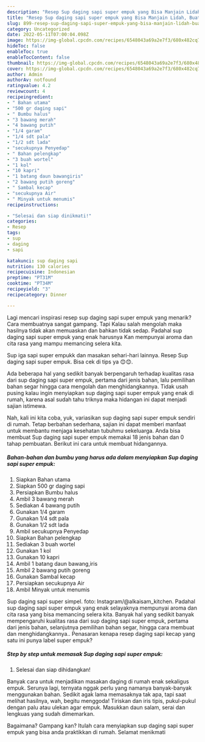 ```yaml
---
description: "Resep Sup daging sapi super empuk yang Bisa Manjain Lidah, Buat Buka Puasa Bikin Ngiler"
title: "Resep Sup daging sapi super empuk yang Bisa Manjain Lidah, Buat Buka Puasa Bikin Ngiler"
slug: 899-resep-sup-daging-sapi-super-empuk-yang-bisa-manjain-lidah-buat-buka-puasa-bikin-ngiler
category: Uncategorized
date: 2022-05-11T07:00:04.098Z
image: https://img-global.cpcdn.com/recipes/6548043a69a2e7f3/680x482cq70/sup-daging-sapi-super-empuk-foto-resep-utama.jpg
hideToc: false
enableToc: true
enableTocContent: false
thumbnail: https://img-global.cpcdn.com/recipes/6548043a69a2e7f3/680x482cq70/sup-daging-sapi-super-empuk-foto-resep-utama.jpg
cover: https://img-global.cpcdn.com/recipes/6548043a69a2e7f3/680x482cq70/sup-daging-sapi-super-empuk-foto-resep-utama.jpg
author: Admin
authorAv: notfound
ratingvalue: 4.2
reviewcount: 4
recipeingredient:
- " Bahan utama"
- "500 gr daging sapi"
- " Bumbu halus"
- "3 bawang merah"
- "4 bawang putih"
- "1/4 garam"
- "1/4 sdt pala"
- "1/2 sdt lada"
- "secukupnya Penyedap"
- " Bahan pelengkap"
- "3 buah wortel"
- "1 kol"
- "10 kapri"
- "1 batang daun bawangiris"
- "2 bawang putih goreng"
- " Sambal kecap"
- "secukupnya Air"
- " Minyak untuk menumis"
recipeinstructions:

- "Selesai dan siap dinikmati!"
categories:
- Resep
tags:
- sup
- daging
- sapi

katakunci: sup daging sapi 
nutrition: 130 calories
recipecuisine: Indonesian
preptime: "PT31M"
cooktime: "PT34M"
recipeyield: "3"
recipecategory: Dinner

---
```



Lagi mencari inspirasi resep sup daging sapi super empuk yang menarik? Cara membuatnya sangat gampang. Tapi Kalau salah mengolah maka hasilnya tidak akan memuaskan dan bahkan tidak sedap. Padahal sup daging sapi super empuk yang enak harusnya Kan mempunyai aroma dan cita rasa yang mampu memancing selera kita.


Sup iga sapi super empukk dan masakan sehari-hari lainnya. Resep Sup daging sapi super empuk. Bisa cek di tips ya 😊😊.

Ada beberapa hal yang sedikit banyak berpengaruh terhadap kualitas rasa dari sup daging sapi super empuk, pertama dari jenis bahan, lalu pemilihan bahan segar hingga cara mengolah dan menghidangkannya. Tidak usah pusing kalau ingin menyiapkan sup daging sapi super empuk yang enak di rumah, karena asal sudah tahu triknya maka hidangan ini dapat menjadi sajian istimewa.


Nah, kali ini kita coba, yuk, variasikan sup daging sapi super empuk sendiri di rumah. Tetap berbahan sederhana, sajian ini dapat memberi manfaat untuk membantu menjaga kesehatan tubuhmu sekeluarga. Anda bisa membuat Sup daging sapi super empuk memakai 18 jenis bahan dan 0 tahap pembuatan. Berikut ini cara untuk membuat hidangannya.

<!--inarticleads1-->

##### Bahan-bahan dan bumbu yang harus ada dalam menyiapkan Sup daging sapi super empuk:

1. Siapkan  Bahan utama
1. Siapkan 500 gr daging sapi
1. Persiapkan  Bumbu halus
1. Ambil 3 bawang merah
1. Sediakan 4 bawang putih
1. Gunakan 1/4 garam
1. Gunakan 1/4 sdt pala
1. Gunakan 1/2 sdt lada
1. Ambil secukupnya Penyedap
1. Siapkan  Bahan pelengkap
1. Sediakan 3 buah wortel
1. Gunakan 1 kol
1. Gunakan 10 kapri
1. Ambil 1 batang daun bawang,iris
1. Ambil 2 bawang putih goreng
1. Gunakan  Sambal kecap
1. Persiapkan secukupnya Air
1. Ambil  Minyak untuk menumis


Sup daging sapi super simpel. foto: Instagram/@alkaisam_kitchen. Padahal sup daging sapi super empuk yang enak selayaknya mempunyai aroma dan cita rasa yang bisa memancing selera kita. Banyak hal yang sedikit banyak mempengaruhi kualitas rasa dari sup daging sapi super empuk, pertama dari jenis bahan, selanjutnya pemilihan bahan segar, hingga cara membuat dan menghidangkannya.. Penasaran kenapa resep daging sapi kecap yang satu ini punya label super empuk? 

<!--inarticleads2-->

##### Step by step untuk memasak Sup daging sapi super empuk:


1. Selesai dan siap dihidangkan!

Banyak cara untuk menjadikan masakan daging di rumah enak sekaligus empuk. Serunya lagi, ternyata nggak perlu yang namanya banyak-banyak menggunakan bahan. Sedikit agak lama memasaknya tak apa, tapi saat melihat hasilnya, wah, begitu menggoda! Tiriskan dan iris tipis, pukul-pukul dengan palu atau ulekan agar empuk. Masukkan daun salam, serai dan lengkuas yang sudah dimemarkan. 

Bagaimana? Gampang kan? Itulah cara menyiapkan sup daging sapi super empuk yang bisa anda praktikkan di rumah. Selamat menikmati
